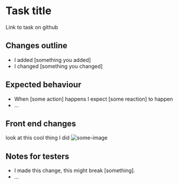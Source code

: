 # Task title

Link to task on github

## Changes outline

* I added [something you added]
* I changed [something you changed]

## Expected behaviour

* When [some action] happens I expect [some reaction] to happen
* ...

## Front end changes

look at this cool thing I did
![some-image](location-of-image)

## Notes for testers

* I made this change, this might break [something].
* ...
